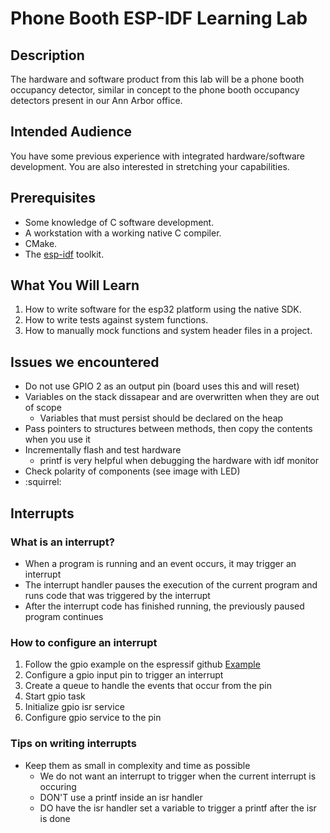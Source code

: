 # Phone Booth ESP-IDF Learning Lab

## Description

The hardware and software product from this lab will be a phone booth occupancy
detector, similar in concept to the phone booth occupancy detectors present in
our Ann Arbor office.

## Intended Audience

You have some previous experience with integrated hardware/software
development.  You are also interested in stretching your capabilities.

## Prerequisites

* Some knowledge of C software development.
* A workstation with a working native C compiler.
* CMake.
* The [esp-idf](https://docs.espressif.com/projects/esp-idf/en/stable/get-started/) toolkit.

## What You Will Learn

1. How to write software for the esp32 platform using the native SDK.
1. How to write tests against system functions.
1. How to manually mock functions and system header files in a project.


## Issues we encountered

* Do not use GPIO 2 as an output pin (board uses this and will reset)
* Variables on the stack dissapear and are overwritten when they are out of scope
  * Variables that must persist should be declared on the heap
* Pass pointers to structures between methods, then copy the contents when you use it
* Incrementally flash and test hardware
  * printf is very helpful when debugging the hardware with idf monitor
* Check polarity of components (see image with LED)
* :squirrel:

## Interrupts
### What is an interrupt?
* When a program is running and an event occurs, it may trigger an interrupt
* The interrupt handler pauses the execution of the current program and runs code that was triggered by the interrupt
* After the interrupt code has finished running, the previously paused program continues

### How to configure an interrupt
1. Follow the gpio example on the espressif github [Example](https://github.com/espressif/esp-idf/blob/master/examples/peripherals/gpio/main/gpio_example_main.c)
1. Configure a gpio input pin to trigger an interrupt
1. Create a queue to handle the events that occur from the pin
1. Start gpio task
1. Initialize gpio isr service
1. Configure gpio service to the pin 

### Tips on writing interrupts
* Keep them as small in complexity and time as possible
  * We do not want an interrupt to trigger when the current interrupt is occuring
  * DON'T use a printf inside an isr handler
  * DO have the isr handler set a variable to trigger a printf after the isr is done
